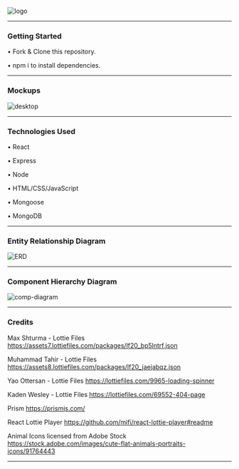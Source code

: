![logo](https://i.imgur.com/EwTyEch.png)

---

### Getting Started

• Fork & Clone this repository.

• npm i to install dependencies.

---

### Mockups

![desktop](https://i.imgur.com/ZqWqbOm.png)

---

### Technologies Used

• React

• Express

• Node

• HTML/CSS/JavaScript

• Mongoose

• MongoDB

---

### Entity Relationship Diagram


![ERD](https://i.imgur.com/PPtuviv.png)

---

### Component Hierarchy Diagram

![comp-diagram](https://i.imgur.com/O9xp3Yc.png)


---

### Credits

Max Shturma - Lottie Files
https://assets7.lottiefiles.com/packages/lf20_bp5lntrf.json


Muhammad Tahir - Lottie Files
https://assets8.lottiefiles.com/packages/lf20_jaejabqz.json


Yao Ottersan - Lottie Files
https://lottiefiles.com/9965-loading-spinner


Kaden Wesley - Lottie Files
https://lottiefiles.com/69552-404-page


Prism
https://prismjs.com/


React Lottie Player
https://github.com/mifi/react-lottie-player#readme


Animal Icons licensed from Adobe Stock
https://stock.adobe.com/images/cute-flat-animals-portraits-icons/91764443

---





